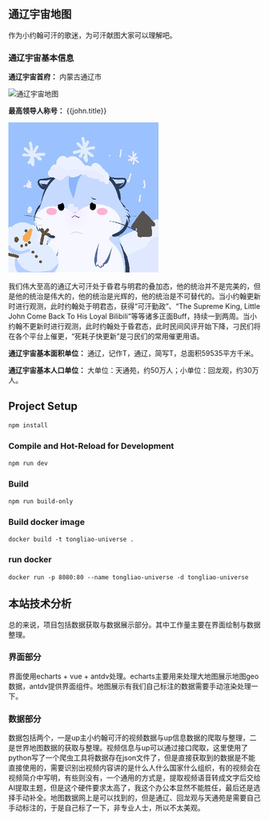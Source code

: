 
## 通辽宇宙地图

作为小约翰可汗的歌迷，为可汗献图大家可以理解吧。

### 通辽宇宙基本信息

**通辽宇宙首府：** 内蒙古通辽市

![通辽宇宙地图](/favicon.ico)

**最高领导人称号：** {{john.title}}

![耗子头像](/john.jpg)


我们伟大至高的通辽大可汗处于昏君与明君的叠加态，他的统治并不是完美的，但是他的统治是伟大的，他的统治是光辉的，他的统治是不可替代的。当小约翰更新时进行观测，此时约翰处于明君态，获得“可汗勤政”、“The Supreme King, Little John Come Back To His Loyal Bilibili”等等诸多正面Buff，持续一到两周。当小约翰不更新时进行观测，此时约翰处于昏君态，此时民间风评开始下降，刁民们将在各个平台上催更，“死耗子快更新”是刁民们的常用催更用语。


**通辽宇宙基本面积单位：** 通辽，记作T，通辽，简写T，总面积59535平方千米。

**通辽宇宙基本人口单位：** 大单位：天通苑，约50万人；小单位：回龙观，约30万人。


## Project Setup

```sh
npm install
```

### Compile and Hot-Reload for Development

```sh
npm run dev
```

### Build

```sh
npm run build-only
```

### Build docker image
```
docker build -t tongliao-universe .
```

### run docker 
```shell
docker run -p 8080:80 --name tongliao-universe -d tongliao-universe
```

## 本站技术分析

总的来说，项目包括数据获取与数据展示部分。其中工作量主要在界面绘制与数据整理。

### 界面部分
界面使用echarts + vue  + antdv处理。echarts主要用来处理大地图展示地图geo数据，antdv提供界面组件。地图展示有我们自己标注的数据需要手动渲染处理一下。

### 数据部分
数据包括两个，一是up主小约翰可汗的视频数据与up信息数据的爬取与整理，二是世界地图数据的获取与整理。视频信息与up可以通过接口爬取，这里使用了python写了一个爬虫工具将数据存在json文件了，但是直接获取到的数据是不能直接使用的，需要识别出视频内容讲的是什么人什么国家什么组织，有的视频会在视频简介中写明，有些则没有，一个通用的方式是，提取视频语音转成文字后交给AI提取主题，但是这个硬件要求太高了，我这个办公本显然不能胜任，最后还是选择手动补全。地图数据网上是可以找到的，但是通辽、回龙观与天通苑是需要自己手动标注的，于是自己标了一下，非专业人士，所以不太美观。